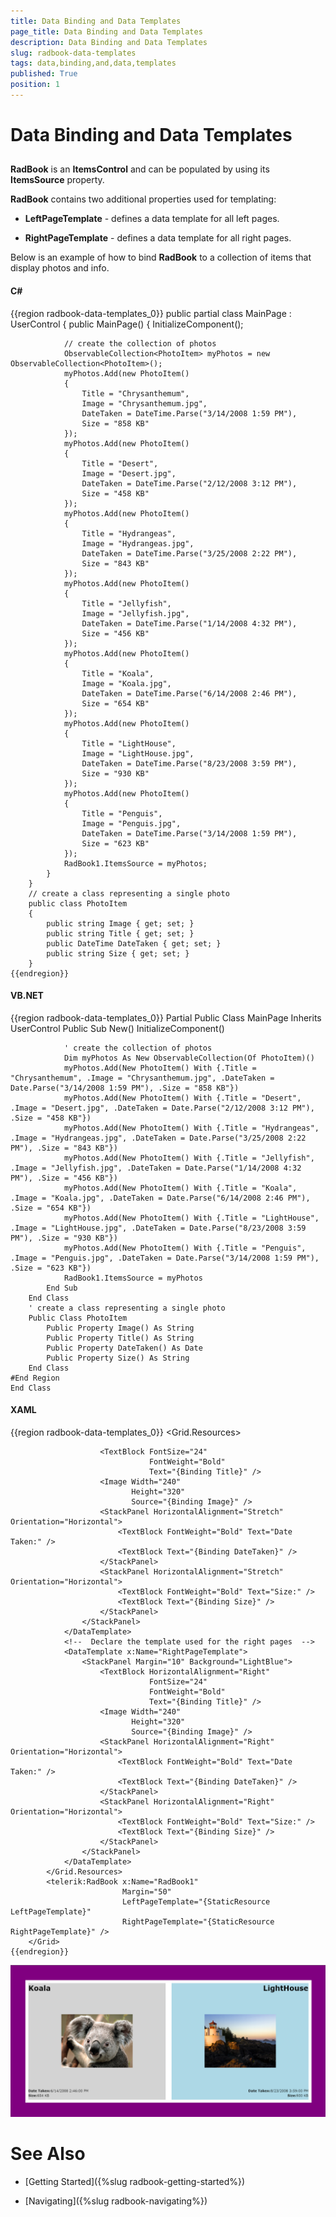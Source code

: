 ```yaml
---
title: Data Binding and Data Templates
page_title: Data Binding and Data Templates
description: Data Binding and Data Templates
slug: radbook-data-templates
tags: data,binding,and,data,templates
published: True
position: 1
---
```


# Data Binding and Data Templates



## 

__RadBook__ is an __ItemsControl__ and can be populated by using its __ItemsSource__ property.

__RadBook__ contains two additional properties used for templating:

* __LeftPageTemplate__ - defines a data template for all left pages.

* __RightPageTemplate__ - defines a data template for all right pages.

Below is an example of how to bind __RadBook__ to a collection of items that display photos and info.

#### __C#__

{{region radbook-data-templates_0}}
		public partial class MainPage : UserControl
		{
			public MainPage()
			{
				InitializeComponent();
	
				// create the collection of photos
				ObservableCollection<PhotoItem> myPhotos = new ObservableCollection<PhotoItem>();
				myPhotos.Add(new PhotoItem()
				{
					Title = "Chrysanthemum",
					Image = "Chrysanthemum.jpg",
					DateTaken = DateTime.Parse("3/14/2008 1:59 PM"),
					Size = "858 KB"
				});
				myPhotos.Add(new PhotoItem()
				{
					Title = "Desert",
					Image = "Desert.jpg",
					DateTaken = DateTime.Parse("2/12/2008 3:12 PM"),
					Size = "458 KB"
				});
				myPhotos.Add(new PhotoItem()
				{
					Title = "Hydrangeas",
					Image = "Hydrangeas.jpg",
					DateTaken = DateTime.Parse("3/25/2008 2:22 PM"),
					Size = "843 KB"
				});
				myPhotos.Add(new PhotoItem()
				{
					Title = "Jellyfish",
					Image = "Jellyfish.jpg",
					DateTaken = DateTime.Parse("1/14/2008 4:32 PM"),
					Size = "456 KB"
				});
				myPhotos.Add(new PhotoItem()
				{
					Title = "Koala",
					Image = "Koala.jpg",
					DateTaken = DateTime.Parse("6/14/2008 2:46 PM"),
					Size = "654 KB"
				});
				myPhotos.Add(new PhotoItem()
				{
					Title = "LightHouse",
					Image = "LightHouse.jpg",
					DateTaken = DateTime.Parse("8/23/2008 3:59 PM"),
					Size = "930 KB"
				});
				myPhotos.Add(new PhotoItem()
				{
					Title = "Penguis",
					Image = "Penguis.jpg",
					DateTaken = DateTime.Parse("3/14/2008 1:59 PM"),
					Size = "623 KB"
				});
				RadBook1.ItemsSource = myPhotos;
			}
		}
		// create a class representing a single photo
		public class PhotoItem
		{
			public string Image { get; set; }
			public string Title { get; set; }
			public DateTime DateTaken { get; set; }
			public string Size { get; set; }
		}
	{{endregion}}



#### __VB.NET__

{{region radbook-data-templates_0}}
	Partial Public Class MainPage
			Inherits UserControl
			Public Sub New()
				InitializeComponent()
	
				' create the collection of photos
				Dim myPhotos As New ObservableCollection(Of PhotoItem)()
				myPhotos.Add(New PhotoItem() With {.Title = "Chrysanthemum", .Image = "Chrysanthemum.jpg", .DateTaken = Date.Parse("3/14/2008 1:59 PM"), .Size = "858 KB"})
				myPhotos.Add(New PhotoItem() With {.Title = "Desert", .Image = "Desert.jpg", .DateTaken = Date.Parse("2/12/2008 3:12 PM"), .Size = "458 KB"})
				myPhotos.Add(New PhotoItem() With {.Title = "Hydrangeas", .Image = "Hydrangeas.jpg", .DateTaken = Date.Parse("3/25/2008 2:22 PM"), .Size = "843 KB"})
				myPhotos.Add(New PhotoItem() With {.Title = "Jellyfish", .Image = "Jellyfish.jpg", .DateTaken = Date.Parse("1/14/2008 4:32 PM"), .Size = "456 KB"})
				myPhotos.Add(New PhotoItem() With {.Title = "Koala", .Image = "Koala.jpg", .DateTaken = Date.Parse("6/14/2008 2:46 PM"), .Size = "654 KB"})
				myPhotos.Add(New PhotoItem() With {.Title = "LightHouse", .Image = "LightHouse.jpg", .DateTaken = Date.Parse("8/23/2008 3:59 PM"), .Size = "930 KB"})
				myPhotos.Add(New PhotoItem() With {.Title = "Penguis", .Image = "Penguis.jpg", .DateTaken = Date.Parse("3/14/2008 1:59 PM"), .Size = "623 KB"})
				RadBook1.ItemsSource = myPhotos
			End Sub
		End Class
		' create a class representing a single photo
		Public Class PhotoItem
			Public Property Image() As String
			Public Property Title() As String
			Public Property DateTaken() As Date
			Public Property Size() As String
		End Class
	#End Region
	End Class



#### __XAML__

{{region radbook-data-templates_0}}
	    <Grid x:Name="LayoutRoot" Background="Purple">
	        <Grid.Resources>
	            <!--  Declare the template used for the left pages  -->
	            <DataTemplate x:Name="LeftPageTemplate">
	                <StackPanel Margin="10" Background="LightGray">
	
	                    <TextBlock FontSize="24" 
	                               FontWeight="Bold"
	                               Text="{Binding Title}" />
	                    <Image Width="240" 
	                           Height="320"
	                           Source="{Binding Image}" />
	                    <StackPanel HorizontalAlignment="Stretch" Orientation="Horizontal">
	                        <TextBlock FontWeight="Bold" Text="Date Taken:" />
	                        <TextBlock Text="{Binding DateTaken}" />
	                    </StackPanel>
	                    <StackPanel HorizontalAlignment="Stretch" Orientation="Horizontal">
	                        <TextBlock FontWeight="Bold" Text="Size:" />
	                        <TextBlock Text="{Binding Size}" />
	                    </StackPanel>
	                </StackPanel>
	            </DataTemplate>
	            <!--  Declare the template used for the right pages  -->
	            <DataTemplate x:Name="RightPageTemplate">
	                <StackPanel Margin="10" Background="LightBlue">
	                    <TextBlock HorizontalAlignment="Right" 
	                               FontSize="24"
	                               FontWeight="Bold"
	                               Text="{Binding Title}" />
	                    <Image Width="240" 
	                           Height="320"
	                           Source="{Binding Image}" />
	                    <StackPanel HorizontalAlignment="Right" Orientation="Horizontal">
	                        <TextBlock FontWeight="Bold" Text="Date Taken:" />
	                        <TextBlock Text="{Binding DateTaken}" />
	                    </StackPanel>
	                    <StackPanel HorizontalAlignment="Right" Orientation="Horizontal">
	                        <TextBlock FontWeight="Bold" Text="Size:" />
	                        <TextBlock Text="{Binding Size}" />
	                    </StackPanel>
	                </StackPanel>
	            </DataTemplate>
	        </Grid.Resources>
	        <telerik:RadBook x:Name="RadBook1" 
	                         Margin="50"
	                         LeftPageTemplate="{StaticResource LeftPageTemplate}"
	                         RightPageTemplate="{StaticResource RightPageTemplate}" />
	    </Grid>
	{{endregion}}

![RadBook DataBinding](images/book_datatemplates.png)

# See Also

 * [Getting Started]({%slug radbook-getting-started%})

 * [Navigating]({%slug radbook-navigating%})

